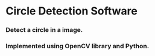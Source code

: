 # Circle Detection Software

### Detect a circle in a image.
### Implemented using OpenCV library and Python.
